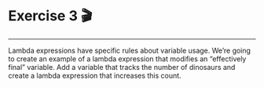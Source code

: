 # Exercise 3 🎬
___
Lambda expressions have specific rules about variable usage. We’re going to create an example
of a lambda expression that modifies an “effectively final” variable. Add a variable that tracks
the number of dinosaurs and create a lambda expression that increases this count.
